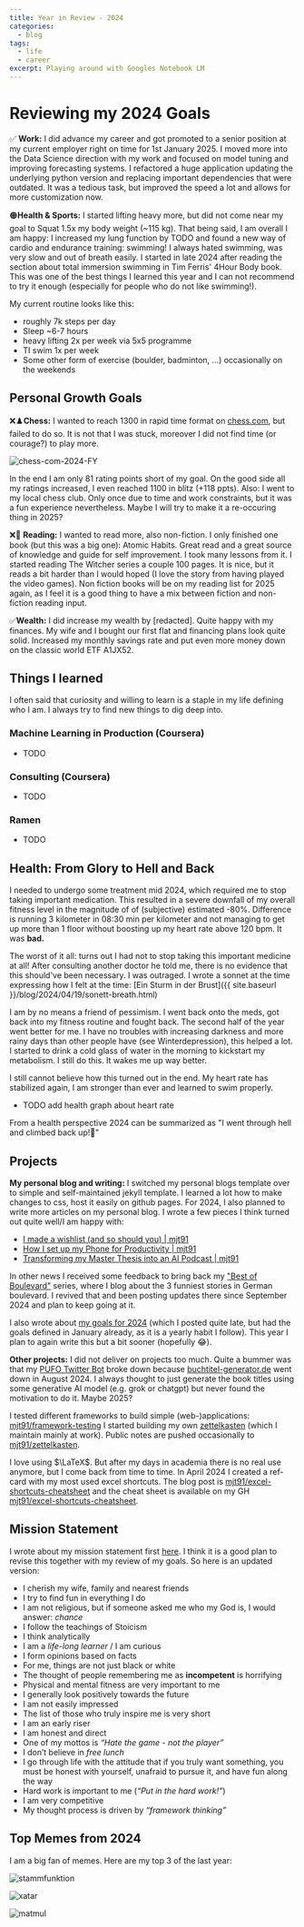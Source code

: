 ```yaml
---
title: Year in Review - 2024
categories:
  - blog
tags:
  - life
  - career
excerpt: Playing around with Googles Notebook LM
---
```


# Reviewing my 2024 Goals

✅ **Work:** I did advance my career and got promoted to a senior position at my current employer right on time for 1st January 2025.  I moved more into the Data Science direction with my work and focused on model tuning and improving forecasting systems. I refactored a huge application updating the underlying python version and replacing important dependencies that were outdated. It was a tedious task, but improved the speed a lot and allows for more customization now.


🟠**Health & Sports:** I started lifting heavy more, but did not come near my goal to Squat 1.5x my body weight (~115 kg). That being said, I am overall I am happy: I increased my lung function by TODO and found a new way of cardio and endurance training: swimming! I always hated swimming, was very slow and out of breath easily. I started in late 2024 after reading the section about total immersion swimming in Tim Ferris' 4Hour Body book. This was one of the best things I learned this year and I can not recommend to try it enough (especially for people who do not like swimming!).

My current routine looks like this:
- roughly 7k steps per day
- Sleep ~6-7 hours
- heavy lifting 2x per week via 5x5 programme
- TI swim 1x per week
- Some other form of exercise (boulder, badminton, ...) occasionally on the weekends

## Personal Growth Goals

❌♟️**Chess:** I wanted to reach 1300 in rapid time format on [chess.com](chess.com), but failed to do so. It is not that I was stuck, moreover I did not find time (or courage?) to play more.

![chess-com-2024-FY](/assets/images/2024-chess-dot-com-review.png)

In the end I am only 81 rating points short of my goal. On the good side all my ratings increased, I even reached 1100 in blitz (+118 ppts).
Also: I went to my local chess club. Only once due to time and work constraints, but it was a fun experience nevertheless. Maybe I will try to make it a re-occuring thing in 2025?


❌📖 **Reading:** I wanted to read more, also non-fiction. I only finished one book (but this was a big one): Atomic Habits. Great read and a great source of knowledge and guide for self improvement. I took many lessons from it. I started reading The Witcher series a couple 100 pages. It is nice, but it reads a bit harder than I would hoped (I love the story from having played the video games). Non fiction books will be on my reading list for 2025 again, as I feel it is a good thing to have a mix between fiction and non-fiction reading input.

✅**Wealth:** I did increase my wealth by [redacted]. Quite happy with my finances. My wife and I bought our first flat and financing plans look quite solid. Increased my monthly savings rate and put even more money down on the classic world ETF A1JX52.

## Things I learned
I often said that curiosity and willing to learn is a staple in my life defining who I am. I always try to find new things to dig deep into.

### Machine Learning in Production (Coursera)
- TODO
### Consulting (Coursera)
- TODO
### Ramen
- TODO


## Health: From Glory to Hell and Back
I needed to undergo some treatment mid 2024, which required me to stop taking important medication. This resulted in a severe downfall of my overall fitness level in the magnitude of  of (subjective) estimated -80%. Difference is running 3 kilometer in 08:30 min per kilometer and not managing to get up more than 1 floor without boosting up my heart rate above 120 bpm. It was **bad.** 

The worst of it all: turns out I had not to stop taking this important medicine at all! After consulting another doctor he told me, there is no evidence that this should've been necessary. I was outraged. I wrote a sonnet at the time expressing how I felt at the time: [Ein Sturm in der Brust]({{ site.baseurl }}/blog/2024/04/19/sonett-breath.html)

I am by no means a friend of pessimism. I went back onto the meds, got back into my fitness routine and fought back. The second half of the year went better for me. I have no troubles with increasing darkness and more rainy days than other people have (see Winterdepression), this helped a lot. I started to drink a cold glass of water in the morning to kickstart my metabolism. I still do this. It wakes me up way better.

I still cannot believe how this turned out in the end. My heart rate has stabilized again, I am stronger than ever and learned to swim properly.

- TODO add health graph about heart rate

From a health perspective 2024 can be summarized as "I went through hell and climbed back up!🚀"

## Projects

**My personal blog and writing:**
I switched my personal blogs template over to simple and self-maintained jekyll template. I learned a lot how to make changes to css, host it easily on github pages. For 2024, I also planned to write more articles on my personal blog. I wrote a few pieces I think turned out quite well/I am happy with:
- [I made a wishlist (and so should you) | mjt91](https://mjt91.github.io/blog/2024/06/28/wishlist.html)
- [How I set up my Phone for Productivity | mjt91](https://mjt91.github.io/blog/2024/07/31/how-i-set-up-my-phone.html)
- [Transforming my Master Thesis into an AI Podcast | mjt91](https://mjt91.github.io/blog/2024/09/30/notebook-lm-master-thesis.html)

In other news I received some feedback to bring back my ["Best of Boulevard"](https://mjt91.github.io/bob/) series, where I blog about the 3 funniest stories in German boulevard. I revived that and been posting updates there since September 2024 and plan to keep going at it.

I also wrote about [my goals for 2024](https://mjt91.github.io/blog/2024/09/17/goals-2024.html) (which I posted quite late, but had the goals defined in January already, as it is a yearly habit I follow). This year I plan to again write this but a bit sooner (hopefully 😂). 

**Other projects:**
I did not deliver on projects too much. Quite a bummer was that my [PUFO Twitter Bot](https://github.com/mjt91/pufo-twitter-bot) broke down because [buchtitel-generator.de](buchtitel-generator.de) went down in August 2024. I always thought to just generate the book titles using some generative AI model (e.g. grok or chatgpt) but never found the motivation to do it. Maybe 2025?

I tested different frameworks to build simple (web-)applications: [mjt91/framework-testing](https://github.com/mjt91/framework-testing)
I started building my own [zettelkasten](https://de.wikipedia.org/wiki/Zettelkasten) (which I maintain mainly at work). Public notes are pushed occasionally to [mjt91/zettelkasten](https://github.com/mjt91/zettelkasten).

I love using $\LaTeX$. But after my days in academia there is no real use anymore, but I come back from time to time. In April 2024 I created a ref-card with my most used excel shortcuts. The blog post is [mjt91/excel-shortcuts-cheatsheet](https://github.com/mjt91/excel-shortcuts-cheatsheet) and the cheat sheet is available on my GH [mjt91/excel-shortcuts-cheatsheet](https://github.com/mjt91/excel-shortcuts-cheatsheet).

## Mission Statement
I wrote about my mission statement first [here](https://mjt91.github.io/blog/2024/09/20/mission-statement.html). I think it is a good plan to revise this together with my review of my goals. So here is an updated version:

- I cherish my wife, family and nearest friends
- I try to find fun in everything I do
- I am not religious, but if someone asked me who my God is, I would answer: _chance_
- I follow the teachings of Stoicism
- I think analytically
- I am a _life-long learner_ / I am curious
- I form opinions based on facts
- For me, things are not just black or white
- The thought of people remembering me as **incompetent** is horrifying
- Physical and mental fitness are very important to me
- I generally look positively towards the future
- I am not easily impressed
- The list of those who truly inspire me is very short
- I am an early riser
- I am honest and direct
- One of my mottos is _“Hate the game - not the player”_
- I don’t believe in _free lunch_
- I go through life with the attitude that if you truly want something, you must be honest with yourself, unafraid to pursue it, and have fun along the way
- Hard work is important to me (_“Put in the hard work!”_)
- I am very competitive
- My thought process is driven by _“framework thinking”_

## Top Memes from 2024
I am a big fan of memes. Here are my top 3 of the last year:

![stammfunktion](/assets/images/stammfunktion.jpg)

![xatar](/assets/images/xatar-pc.jpg)

![matmul](/assets/images/matmul.jpg)
